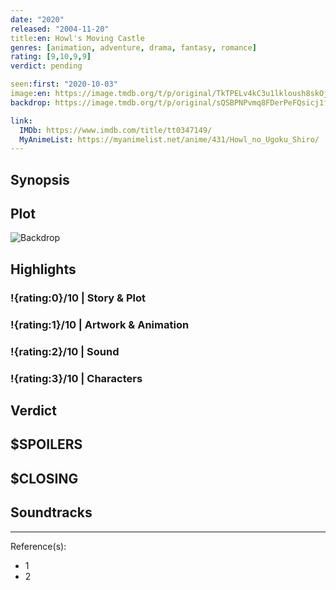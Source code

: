 ```yaml
---
date: "2020"
released: "2004-11-20"
title:en: Howl's Moving Castle
genres: [animation, adventure, drama, fantasy, romance]
rating: [9,10,9,9]
verdict: pending

seen:first: "2020-10-03"
image:en: https://image.tmdb.org/t/p/original/TkTPELv4kC3u1lkloush8skOjE.jpg
backdrop: https://image.tmdb.org/t/p/original/sQSBPNPvmq8FDerPeFQsicj1faw.jpg

link:
  IMDb: https://www.imdb.com/title/tt0347149/
  MyAnimeList: https://myanimelist.net/anime/431/Howl_no_Ugoku_Shiro/
---
```



## Synopsis

## Plot

![Backdrop]()

## Highlights

### !{rating:0}/10 | Story & Plot

### !{rating:1}/10 | Artwork & Animation

### !{rating:2}/10 | Sound

### !{rating:3}/10 | Characters

## Verdict

## $SPOILERS

## $CLOSING

## Soundtracks

***
Reference(s):

- 1
- 2
